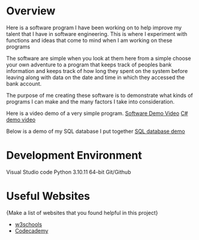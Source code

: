# Overview

Here is a software program I have been working on to help improve my talent that I have in software engineering. This is where I experiment with functions and ideas that come to mind when I am working on these programs

The software are simple when you look at them here from a simple choose your own adventure to a program that keeps track of peoples bank information and keeps track of how long  they spent on the system before leaving along with data on the date and time in which they accessed the bank account.

The purpose of me creating these software is to demonstrate what kinds of programs I can make and the many factors I take into consideration.

Here is a video demo of a very simple program.
[Software Demo Video](https://youtu.be/tdK2gV1ISSM)
[C# demo video](https://youtu.be/NFh6EmAa9Wo)

Below is a demo of my SQL database I put together
[SQL database demo](https://youtu.be/F06K_2CcHAA)

# Development Environment

Visual Studio code
Python 3.10.11 64-bit
Git/Github

# Useful Websites

{Make a list of websites that you found helpful in this project}
* [w3schools](https://www.w3schools.com/python/)
* [Codecademy](https://www.codecademy.com)
